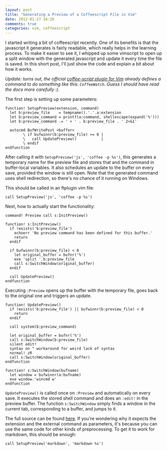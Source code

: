 ```yaml
---
layout: post
title: "Generating a Preview of a Coffeescript File in Vim"
date: 2012-01-27 16:26
comments: true
categories: vim, coffeescript
---
```


I started writing a bit of coffeescript recently. One of its benefits is that
the javascript it generates is fairly readable, which really helps in the
learning process. To make it easier to see it, I whipped up some vimscript to
open up a split window with the generated javascript and update it every time
the file is saved. In this short post, I'll just show the code and explain a
bit about how it works.

<!-- more -->

*Update: turns out, the official
[coffee-script plugin for Vim](https://github.com/kchmck/vim-coffee-script)
already defines a command to do something like this: `CoffeeWatch`.
Guess I should have read the docs more carefully :).*

The first step is setting up some parameters:

``` vim
function! SetupPreview(extension, command)
  let b:preview_file    = tempname().'.'.a:extension
  let b:preview_command = printf(a:command, shellescape(expand('%')))
  let b:preview_command .= ' > ' . b:preview_file . ' 2>&1'

  autocmd BufWritePost <buffer>
        \ if bufwinnr(b:preview_file) >= 0 |
        \   call UpdatePreview()           |
        \ endif
endfunction
```

After calling it with `SetupPreview('js', 'coffee -p %s')`, this generates a
temporary name for the preview file and stores that and the command in
buffer-local variables. It also schedules an update to the buffer on every
save, provided the window is still open. Note that the generated command uses
shell redirection, so there's no chance of it running on Windows.

This should be called in an ftplugin vim file:

``` vim ftplugin/coffee.vim
call SetupPreview('js', 'coffee -p %s')
```

Next, how to actually start the functionality:

``` vim
command! Preview call s:InitPreview()

function! s:InitPreview()
  if !exists('b:preview_file')
    echoerr 'No preview command has been defined for this buffer.'
    return
  endif

  if bufwinnr(b:preview_file) < 0
    let original_buffer = bufnr('%')
    exe 'split '.b:preview_file
    call s:SwitchWindow(original_buffer)
  endif

  call UpdatePreview()
endfunction
```

Executing `:Preview` opens up the buffer with the temporary file, goes back to
the original one and triggers an update.

``` vim
function! UpdatePreview()
  if !exists('b:preview_file') || bufwinnr(b:preview_file) < 0
    return
  endif

  call system(b:preview_command)

  let original_buffer = bufnr('%')
  call s:SwitchWindow(b:preview_file)
  silent edit!
  syntax on " workaround for weird lack of syntax
  normal! zR
  call s:SwitchWindow(original_buffer)
endfunction

function! s:SwitchWindow(bufname)
  let window = bufwinnr(a:bufname)
  exe window.'wincmd w'
endfunction
```

`UpdatePreview()` is called once on `:Preview` and automatically on every save.
It executes the stored shell command and does an `:edit!` in the preview
buffer. The function `s:SwitchWindow` simply finds a window in the current tab,
corresponding to a buffer, and jumps to it.

The full source can be found [here](https://gist.github.com/1688979). If you're
wondering why it expects the extension and the external command as parameters,
it's because you can use the same code for other kinds of preprocessing. To get
it to work for markdown, this should be enough:

``` vim fplugin/markdown.vim
call SetupPreview('markdown', 'markdown %s')
```
